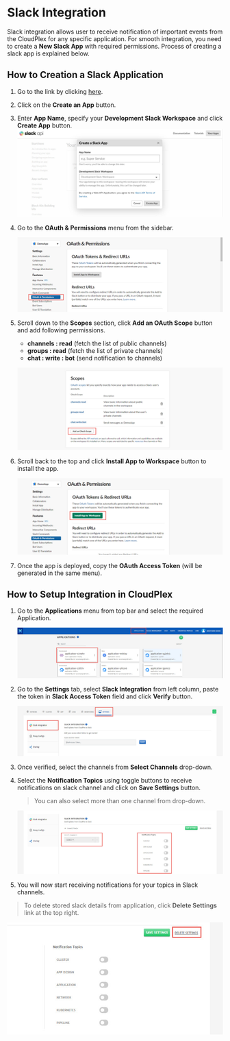 # Slack Integration

Slack integration allows user to receive notification of important events from the CloudPlex for any specific application. For smooth integration, you need to create a **New Slack App** with required permissions. Process of creating a slack app is explained below.

## How to Creation a Slack Application

1. Go to the link by clicking [here](https://api.slack.com/apps).

2. Click on the **Create an App** button.

3. Enter **App Name**, specify your **Development Slack Workspace** and click **Create App** button.
   ![1](imgs/1.jpg)

4. Go to the **OAuth & Permissions** menu from the sidebar.

   ![2](imgs/2.jpg)

5. Scroll down to the **Scopes** section, click **Add an OAuth Scope** button and add following permissions.

   - **channels : read** (fetch the list of public channels)
   - **groups : read** (fetch the list of private channels)
   - **chat : write : bot** (send notification to channels)

   ![3](imgs/3.jpg)

6. Scroll back to the top and click **Install App to Workspace** button to install the app. 

   ![4](imgs/4.jpg)

7. Once the app is deployed, copy the **OAuth Access Token** (will be generated in the same menu). 

## How to Setup Integration in CloudPlex

1. Go to the **Applications** menu from top bar and select the required Application. 

   ![5](imgs/5.jpg) 

2. Go to the **Settings** tab, select **Slack Integration** from left column, paste the token in **Slack Access Token** field and click **Verify** button. 

   ![6](imgs/6.jpg)

3. Once verified, select the channels from **Select Channels** drop-down.

4. Select the **Notification Topics** using toggle buttons to receive notifications on slack channel and click on **Save Settings** button.

   > You can also select more than one channel from drop-down.

   ![7](imgs/7.jpg)

5. You will now start receiving notifications for your topics in Slack channels.

> To delete stored slack details from application, click **Delete Settings** link at the top right.

![8](imgs/8.jpg)